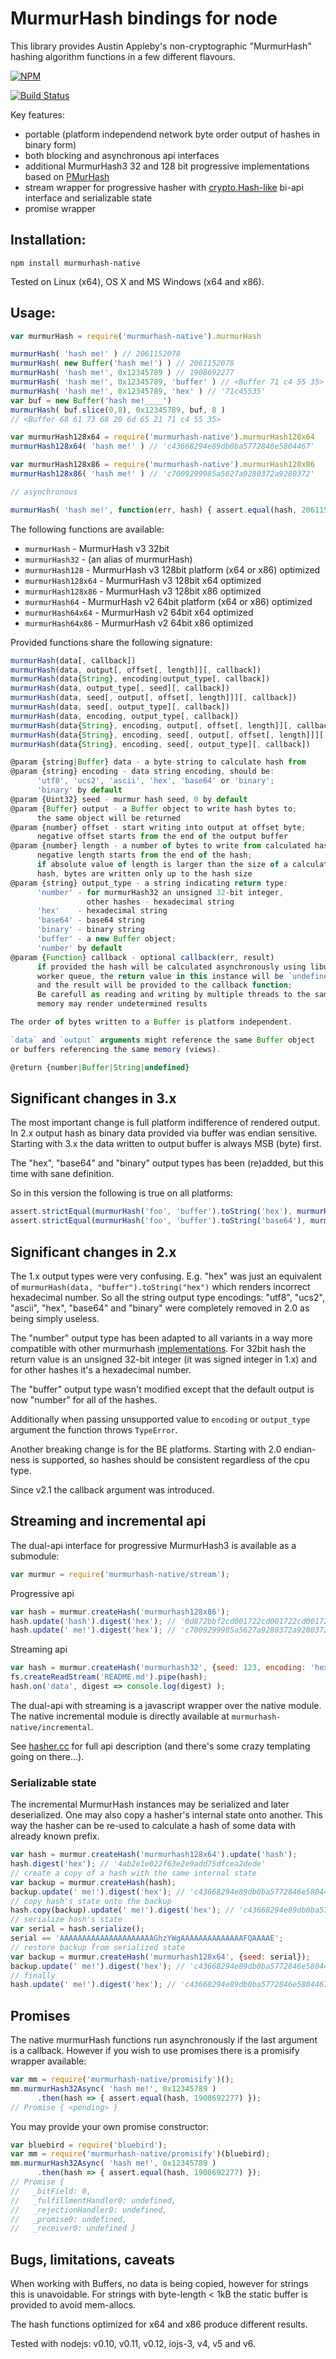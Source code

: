 MurmurHash bindings for node
============================

This library provides Austin Appleby's non-cryptographic "MurmurHash" hashing algorithm functions in a few different flavours.

[![NPM][NPM img]][NPM Status]

[![Build Status][BS img]][Build Status]

Key features:

* portable (platform independend network byte order output of hashes in binary form)
* both blocking and asynchronous api interfaces
* additional MurmurHash3 32 and 128 bit progressive implementations based on [PMurHash][PMurHash]
* stream wrapper for progressive hasher with [crypto.Hash-like][crypto.Hash] bi-api interface
  and serializable state
* promise wrapper

Installation:
-------------

```
npm install murmurhash-native
```

Tested on Linux (x64), OS X and MS Windows (x64 and x86).


Usage:
------

```js
var murmurHash = require('murmurhash-native').murmurHash

murmurHash( 'hash me!' ) // 2061152078
murmurHash( new Buffer('hash me!') ) // 2061152078
murmurHash( 'hash me!', 0x12345789 ) // 1908692277
murmurHash( 'hash me!', 0x12345789, 'buffer' ) // <Buffer 71 c4 55 35>
murmurHash( 'hash me!', 0x12345789, 'hex' ) // '71c45535'
var buf = new Buffer('hash me!____')
murmurHash( buf.slice(0,8), 0x12345789, buf, 8 )
// <Buffer 68 61 73 68 20 6d 65 21 71 c4 55 35>

var murmurHash128x64 = require('murmurhash-native').murmurHash128x64
murmurHash128x64( 'hash me!' ) // 'c43668294e89db0ba5772846e5804467'

var murmurHash128x86 = require('murmurhash-native').murmurHash128x86
murmurHash128x86( 'hash me!' ) // 'c7009299985a5627a9280372a9280372'

// asynchronous

murmurHash( 'hash me!', function(err, hash) { assert.equal(hash, 2061152078) });
```

The following functions are available:

* `murmurHash`       - MurmurHash v3 32bit
* `murmurHash32`     - (an alias of murmurHash)
* `murmurHash128`    - MurmurHash v3 128bit platform (x64 or x86) optimized 
* `murmurHash128x64` - MurmurHash v3 128bit x64 optimized
* `murmurHash128x86` - MurmurHash v3 128bit x86 optimized
* `murmurHash64`     - MurmurHash v2 64bit platform (x64 or x86) optimized
* `murmurHash64x64`  - MurmurHash v2 64bit x64 optimized
* `murmurHash64x86`  - MurmurHash v2 64bit x86 optimized

Provided functions share the following signature:

```js
murmurHash(data[, callback])
murmurHash(data, output[, offset[, length]][, callback])
murmurHash(data{String}, encoding|output_type[, callback])
murmurHash(data, output_type[, seed][, callback])
murmurHash(data, seed[, output[, offset[, length]]][, callback])
murmurHash(data, seed[, output_type][, callback])
murmurHash(data, encoding, output_type[, callback])
murmurHash(data{String}, encoding, output[, offset[, length]][, callback])
murmurHash(data{String}, encoding, seed[, output[, offset[, length]]][, callback])
murmurHash(data{String}, encoding, seed[, output_type][, callback])

@param {string|Buffer} data - a byte-string to calculate hash from
@param {string} encoding - data string encoding, should be:
      'utf8', 'ucs2', 'ascii', 'hex', 'base64' or 'binary';
      'binary' by default
@param {Uint32} seed - murmur hash seed, 0 by default
@param {Buffer} output - a Buffer object to write hash bytes to;
      the same object will be returned
@param {number} offset - start writing into output at offset byte;
      negative offset starts from the end of the output buffer
@param {number} length - a number of bytes to write from calculated hash;
      negative length starts from the end of the hash;
      if absolute value of length is larger than the size of a calculated
      hash, bytes are written only up to the hash size
@param {string} output_type - a string indicating return type:
      'number' - for murmurHash32 an unsigned 32-bit integer,
                 other hashes - hexadecimal string
      'hex'    - hexadecimal string
      'base64' - base64 string
      'binary' - binary string
      'buffer' - a new Buffer object;
      'number' by default
@param {Function} callback - optional callback(err, result)
      if provided the hash will be calculated asynchronously using libuv
      worker queue, the return value in this instance will be `undefined`
      and the result will be provided to the callback function;
      Be carefull as reading and writing by multiple threads to the same
      memory may render undetermined results

The order of bytes written to a Buffer is platform independent.

`data` and `output` arguments might reference the same Buffer object
or buffers referencing the same memory (views).

@return {number|Buffer|String|undefined}
```


Significant changes in 3.x
--------------------------

The most important change is full platform indifference of rendered output. In 2.x output hash as binary data provided via buffer was endian sensitive. Starting with 3.x the data written to output buffer is always MSB (byte) first.

The "hex", "base64" and "binary" output types has been (re)added, but this time with sane definition.

So in this version the following is true on all platforms:

```js
assert.strictEqual(murmurHash('foo', 'buffer').toString('hex'), murmurHash('foo', 0, 'hex'));
assert.strictEqual(murmurHash('foo', 'buffer').toString('base64'), murmurHash('foo', 0, 'base64'));
```


Significant changes in 2.x
--------------------------

The 1.x output types were very confusing. E.g. "hex" was just an equivalent of `murmurHash(data, "buffer").toString("hex")` which renders incorrect hexadecimal number. So all the string output type encodings: "utf8", "ucs2", "ascii", "hex", "base64" and "binary" were completely removed in 2.0 as being simply useless.

The "number" output type has been adapted to all variants in a way more compatible with other murmurhash [implementations][murmurhash3js]. For 32bit hash the return value is an unsigned 32-bit integer (it was signed integer in 1.x) and for other hashes it's a hexadecimal number.

The "buffer" output type wasn't modified except that the default output is now "number" for all of the hashes.

Additionally when passing unsupported value to `encoding` or `output_type` argument the function throws `TypeError`.

Another breaking change is for the BE platforms. Starting with 2.0 endian-ness is supported, so hashes should be consistent regardless of the cpu type.

Since v2.1 the callback argument was introduced.


Streaming and incremental api
-----------------------------

The dual-api interface for progressive MurmurHash3 is available as a submodule:

```js
var murmur = require('murmurhash-native/stream');
````

Progressive api

```js
var hash = murmur.createHash('murmurhash128x86');
hash.update('hash').digest('hex'); // '0d872bbf2cd001722cd001722cd00172'
hash.update(' me!').digest('hex'); // 'c7009299985a5627a9280372a9280372'
```

Streaming api

```js
var hash = murmur.createHash('murmurhash32', {seed: 123, encoding: 'hex'});
fs.createReadStream('README.md').pipe(hash);
hash.on('data', digest => console.log(digest) );
```

The dual-api with streaming is a javascript wrapper over the native module.
The native incremental module is directly available at `murmurhash-native/incremental`.

See [hasher.cc](src/incremental/hasher.cc) for full api description
(and there's some crazy templating going on there...).

### Serializable state

The incremental MurmurHash instances may be serialized and later deserialized.
One may also copy a hasher's internal state onto another.
This way the hasher can be re-used to calculate a hash of some data with already known prefix.

```js
var hash = murmur.createHash('murmurhash128x64').update('hash');
hash.digest('hex'); // '4ab2e1e022f63e2e9add75dfcea2dede'
// create a copy of a hash with the same internal state
var backup = murmur.createHash(hash);
backup.update(' me!').digest('hex'); // 'c43668294e89db0ba5772846e5804467'
// copy hash's state onto the backup
hash.copy(backup).update(' me!').digest('hex'); // 'c43668294e89db0ba5772846e5804467'
// serialize hash's state
var serial = hash.serialize();
serial == 'AAAAAAAAAAAAAAAAAAAAAGhzYWgAAAAAAAAAAAAAAFQAAAAE';
// restore backup from serialized state
var backup = murmur.createHash('murmurhash128x64', {seed: serial});
backup.update(' me!').digest('hex'); // 'c43668294e89db0ba5772846e5804467'
// finally
hash.update(' me!').digest('hex'); // 'c43668294e89db0ba5772846e5804467'
```

Promises
--------

The native murmurHash functions run asynchronously if the last argument is a callback.
However if you wish to use promises there is a promisify wrapper available:

```js
var mm = require('murmurhash-native/promisify')();
mm.murmurHash32Async( 'hash me!', 0x12345789 )
      .then(hash => { assert.equal(hash, 1908692277) });
// Promise { <pending> }
```

You may provide your own promise constructor:

```js
var bluebird = require('bluebird');
var mm = require('murmurhash-native/promisify')(bluebird);
mm.murmurHash32Async( 'hash me!', 0x12345789 )
      .then(hash => { assert.equal(hash, 1908692277) });
// Promise {
//   _bitField: 0,
//   _fulfillmentHandler0: undefined,
//   _rejectionHandler0: undefined,
//   _promise0: undefined,
//   _receiver0: undefined }
```


Bugs, limitations, caveats
--------------------------
When working with Buffers, no data is being copied, however for strings this is unavoidable.
For strings with byte-length < 1kB the static buffer is provided to avoid mem-allocs.

The hash functions optimized for x64 and x86 produce different results.

Tested with nodejs: v0.10, v0.11, v0.12, iojs-3, v4, v5 and v6.

[Build Status]: https://travis-ci.org/royaltm/node-murmurhash-native
[BS img]: https://travis-ci.org/royaltm/node-murmurhash-native.svg
[NPM img]: https://nodei.co/npm/murmurhash-native.png?compact=true
[NPM Status]: https://nodei.co/npm/murmurhash-native/
[murmurhash3js]: https://www.npmjs.com/package/murmurhash3js
[PMurHash]: https://github.com/aappleby/smhasher/blob/master/src/PMurHash.c
[crypto.Hash]: https://nodejs.org/dist/latest-v6.x/docs/api/crypto.html#crypto_class_hash